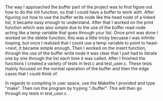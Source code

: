 The way I approached the buffer part of the project was to first figure out how
to do the init function, so that I could have a buffer to work with. After
figuring out how to use the buffer write node like the head node of a
linked list, it became easy enough to understand.
After that I worked on the print function which was also simple due to the
use of the buffer read node acting like a temp variable that goes through
your list.
Once print was done I worked on the delete function, this was a little tricky
becuase I was infinite looping, but once I realized that I could use a temp
variable to point to head->next, it became simple enough.
Then I worked on the insert function, through the use of the buffer write node
it was clear that I just had to iterate one by one through the list each time
it was called.
After I finished the functions I created a variety of tests in test.c and
test_user.c. These tests mainly focused on the normal operation of the buffer
and then the edge cases that I could think of.

In regards to compiling in user space,  use the Makefile I provided and type
"make". Then run the program by tryping "./buffer". This will then go through
my tests in test_user.c.